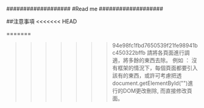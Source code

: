 ###################
#Read me
###################

##注意事項
<<<<<<< HEAD

=======
>>>>>>> 94e98fc1fbd7650539f21fe98941bc450322bffb
請將各頁面進行調適，將多餘的東西去除。
例如 ：  沒有框架的情況下，每個頁面都要引入該有的東西，或許可考慮把透document.getElementById("")進行的DOM更改刪除,
而直接修改頁面。